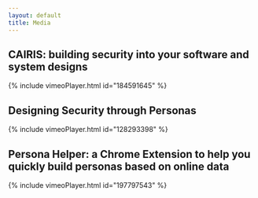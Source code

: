 ```yaml
---
layout: default
title: Media
---
```


<h2>CAIRIS: building security into your software and system designs</h2>

{% include vimeoPlayer.html id="184591645" %}

<h2>Designing Security through Personas</h2>

{% include vimeoPlayer.html id="128293398" %}

<h2>Persona Helper: a Chrome Extension to help you quickly build personas based on online data</h2>

{% include vimeoPlayer.html id="197797543" %}
